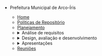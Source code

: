 - Prefeitura Municipal de Arco-Íris


  - [Home](/)
  - [Políticas de Repositório](politicas_do_repositorio.md)
  - [Planejamento](planejamento.md)
  - <details><summary><a style="display: inline;">Análise de requisitos</summary></a>
    <ul>
      <li><a href="#/analise_de_requisitos/perfil_de_usuario">Perfil de usuário</a></li>
      <li><a href="#/analise_de_requisitos/personas">Personas</a></li>
      <li><a href="#/analise_de_requisitos/analise_de_tarefas">Análise de tarefas</a></li>
      <li><a href="#/analise_de_requisitos/principios">Princípios Gerais</a></li>
      <li><a href="#/analise_de_requisitos/metas_usabilidade">Metas de usabilidade</a></li>
      <li><a href="#/analise_de_requisitos/guia_de_estilo">Guia de Estilo</a></li>
    </ul>
    </details>
  - <details><summary><a style="display: inline;">Design, avaliação e desenvolvimento</summary></a>
    <ul>
      <li><details><summary><a style="display: inline;">Análise de tarefas</summary></a>
       <ul>
       <li><a href="#/design_avaliacao_desenvolvimento/analise_tarefas/planejamento_avaliacao_analise_tarefas">Planejamento da avaliação</a></li> 
       <li><a href="#/design_avaliacao_desenvolvimento/analise_tarefas/entrevista_tarefas">Entrevista</a></li>
       <li><a href="#/design_avaliacao_desenvolvimento/analise_tarefas/avaliacao_analise_de_tarefas">Avaliação</a></li>
       </ul>
      </details>
      <li><details><summary><a style="display: inline;">Storyboard</summary></a>      
       <ul>
       <li><a href="#/design_avaliacao_desenvolvimento/storyboard/planejamento_avaliacao_storyboard">Planejamento da avaliação do Storyboard</a></li>
       <li><a href="#/design_avaliacao_desenvolvimento/storyboard/storyboard">Storyboard</a></li>
       <li><a href="#/design_avaliacao_desenvolvimento/storyboard/avaliacao_storyboard.md">Avaliação Storyboard</a></li>
      </ul>
      </details>
      <li><details><summary><a style="display: inline;">Protótipo em papel</summary></a>
       <ul>
       <li><a href="#/design_avaliacao_desenvolvimento/prototipo_baixa_fidelidade/planejamento_avaliacao_prototipoPapel.md">Planejamento</a></li>
       <li><a href="#/design_avaliacao_desenvolvimento/prototipo_baixa_fidelidade/prototipo_em_papel.md">Protótipo em Papel</a></li>
       <li><a href="#/design_avaliacao_desenvolvimento/prototipo_baixa_fidelidade/termo_de_consentimento.md">Termo de consentimento</a></li>
       </ul>
      </details>
      <li><details><summary><a style="display: inline;">Protótipo de alta fidelidade</summary></a>
       <ul>
       <li><a href="#/design_avaliacao_desenvolvimento/prototipo_alta_fidelidade/planejamento_avaliacao_prototipoAltaFidelidade.md">Planejamento</a></li>
       </ul>
      </details>  
    </details>
  - <details><summary><a style="display: inline;">Apresentações</summary></a>
    <ul>
      <li><a href="#/apresentacoes/apresentacao">Apresentação Ponto de Controle 1</a></li>
      <li><a href="#/apresentacoes/apresentacao2">Apresentação Ponto de Controle 2</a></li>
      <li><a href="#/apresentacoes/apresentacao3">Apresentação Ponto de Controle 3</a></li>
      <li><a href="#/apresentacoes/apresentacao4">Apresentação Ponto de Controle 4</a></li>
    </ul>
    </details>
  - [Reuniões](/reunioes/indice_reunioes.md)
